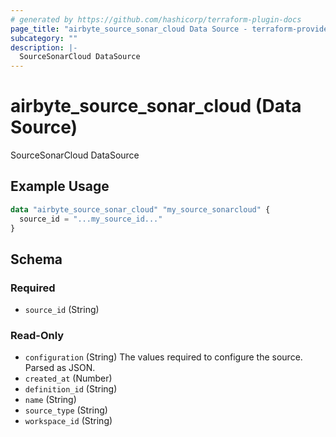 ```yaml
---
# generated by https://github.com/hashicorp/terraform-plugin-docs
page_title: "airbyte_source_sonar_cloud Data Source - terraform-provider-airbyte"
subcategory: ""
description: |-
  SourceSonarCloud DataSource
---
```


# airbyte_source_sonar_cloud (Data Source)

SourceSonarCloud DataSource

## Example Usage

```terraform
data "airbyte_source_sonar_cloud" "my_source_sonarcloud" {
  source_id = "...my_source_id..."
}
```

<!-- schema generated by tfplugindocs -->
## Schema

### Required

- `source_id` (String)

### Read-Only

- `configuration` (String) The values required to configure the source. Parsed as JSON.
- `created_at` (Number)
- `definition_id` (String)
- `name` (String)
- `source_type` (String)
- `workspace_id` (String)
